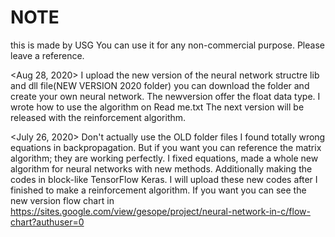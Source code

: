 # NOTE
this is made by USG
You can use it for any non-commercial purpose.
Please leave a reference.

<Aug 28, 2020>
I upload the new version of the neural network structre lib and dll file(NEW VERSION 2020 folder)
you can download the folder and create your own neural network.
The newversion offer the float data type.
I wrote how to use the algorithm on Read me.txt 
The next version will be released with the reinforcement algorithm.

<July 26, 2020>
Don't actually use the OLD folder files I found totally wrong equations in backpropagation.
But if you want you can reference the matrix algorithm; they are working perfectly.
I fixed equations, made a whole new algorithm for neural networks with new methods.
Additionally making the codes in block-like TensorFlow Keras.
I will upload these new codes after I finished to make a reinforcement algorithm.
If you want you can see the new version flow chart in https://sites.google.com/view/gesope/project/neural-network-in-c/flow-chart?authuser=0
